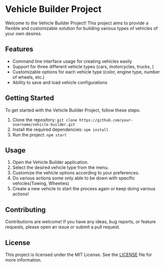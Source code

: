 # Vehicle Builder Project

Welcome to the Vehicle Builder Project! This project aims to provide a flexible and customizable solution for building various types of vehicles of your own desires.

## Features

- Command line interface usage for creating vehicles easily
- Support for three different vehicle types (cars, motorcycles, trucks, )
- Customizable options for each vehicle type (color, engine type, number of wheels, etc.)
- Ability to save and load vehicle configurations

## Getting Started

To get started with the Vehicle Builder Project, follow these steps:

1. Clone the repository: `git clone https://github.com/your-username/vehicle-builder.git`
2. Install the required dependencies: `npm install`
3. Run the project: `npm start`

## Usage

1. Open the Vehicle Builder application.
2. Select the desired vehicle type from the menu.
3. Customize the vehicle options according to your preferences.
4. Do various actions some only able to be down with specific vehicles(Towing, Wheelies)
5. Create a new vehicle to start the process again or keep doing various actions!

## Contributing

Contributions are welcome! If you have any ideas, bug reports, or feature requests, please open an issue or submit a pull request.

## License

This project is licensed under the MIT License. See the [LICENSE](LICENSE) file for more information.
